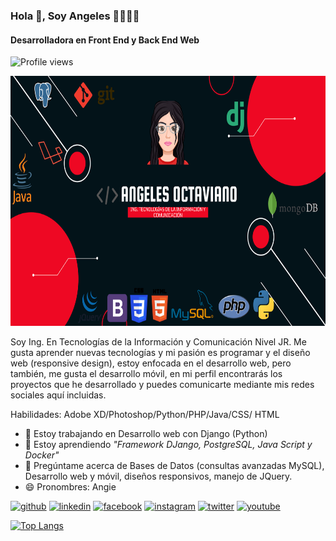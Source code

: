 ### Hola 👋, Soy Angeles 👩🏽‍💻✨
#### **Desarrolladora en Front End y Back End Web**

![Profile views](https://gpvc.arturio.dev/angelesOct) 

<p align="center">
<img src='https://github.com/angelesOct/angelesOct/blob/main/Portada%20Angeles.png' alt='banner' height='400' aling="center">
</p>

Soy Ing. En Tecnologías de la Información y Comunicación Nivel JR. 
Me gusta aprender nuevas tecnologías y mi pasión es programar y el diseño web (responsive design), estoy enfocada en el desarrollo web, pero también, me gusta el desarrollo móvil, en mi perfil encontrarás los proyectos que he desarrollado y puedes comunicarte mediante mis redes sociales aquí incluidas. 

Habilidades: Adobe XD/Photoshop/Python/PHP/Java/CSS/ HTML

- 🔭 Estoy trabajando en Desarrollo web con Django (Python) 
- 🌱 Estoy aprendiendo *"Framework DJango, PostgreSQL, Java Script y Docker"* 
- 💬 Pregúntame acerca de Bases de Datos (consultas avanzadas MySQL), Desarrollo web y móvil, diseños responsivos, manejo de JQuery.  
- 😄 Pronombres: Angie 


[<img src='https://user-images.githubusercontent.com/37378856/130276980-0504752d-db8a-4eb6-9a72-e25f31b757ae.png' alt='github' height='35'>](https://github.com/angelesOct)  [<img src='https://user-images.githubusercontent.com/37378856/130276017-543e8d4c-a92f-43dd-8acb-0697b363eb41.png' alt='linkedin' height='30'>](https://www.linkedin.com/in/angeles-octaviano-497358180/)  [<img src='https://user-images.githubusercontent.com/37378856/130275806-c1a2f293-b7dc-4bd8-ad38-9b552158f889.png' alt='facebook' height='30'>](https://www.facebook.com/angeles47313)  [<img src='https://user-images.githubusercontent.com/37378856/130275434-5080ea79-7ea5-438a-b3ae-ce8a3f4bd7f5.png' alt='instagram' height='30'>](https://www.instagram.com/angeles_octaviano/)  [<img src='https://user-images.githubusercontent.com/37378856/130275708-94cf48ae-c47f-4531-9f61-e939b5d60785.png' alt='twitter' height='30'>](https://twitter.com/angieOctaviano0) [<img src='https://user-images.githubusercontent.com/37378856/130277462-b3c800b6-e7ff-4f6e-a6f4-5fd8375ab9f8.png' alt='youtube' height='35'>](https://www.youtube.com/channel/UCj_eMpklToyM41QCGjxeMTg) 

[![Top Langs](https://github-readme-stats.vercel.app/api/top-langs/?username=angelesOct&theme=onedark)](https://github.com/anuraghazra/github-readme-stats)
<!---
angelesOct/angelesOct is a ✨ special ✨ repository because its `README.md` (this file) appears on your GitHub profile.
You can click the Preview link to take a look at your changes.
--->
